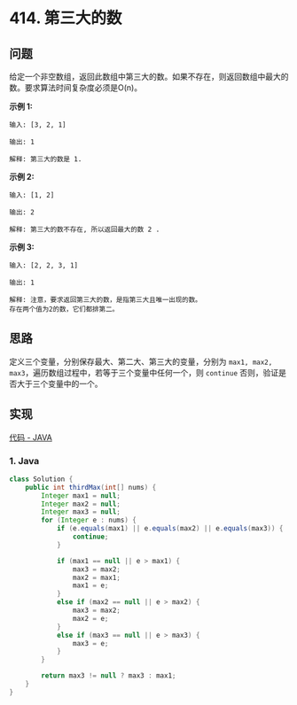 # 414. 第三大的数

## 问题

给定一个非空数组，返回此数组中第三大的数。如果不存在，则返回数组中最大的数。要求算法时间复杂度必须是O(n)。

**示例 1:**

```
输入: [3, 2, 1]

输出: 1

解释: 第三大的数是 1.
```

**示例 2:**

```
输入: [1, 2]

输出: 2

解释: 第三大的数不存在, 所以返回最大的数 2 .
```

**示例 3:**

```
输入: [2, 2, 3, 1]

输出: 1

解释: 注意，要求返回第三大的数，是指第三大且唯一出现的数。
存在两个值为2的数，它们都排第二。
```

## 思路

定义三个变量，分别保存最大、第二大、第三大的变量，分别为 `max1, max2, max3`，遍历数组过程中，若等于三个变量中任何一个，则 `continue` 否则，验证是否大于三个变量中的一个。

## 实现

[代码 - JAVA](Solution.java)

### 1. Java

```java
class Solution {
    public int thirdMax(int[] nums) {
        Integer max1 = null;
        Integer max2 = null;
        Integer max3 = null;
        for (Integer e : nums) {
            if (e.equals(max1) || e.equals(max2) || e.equals(max3)) {
                continue;
            }

            if (max1 == null || e > max1) {
                max3 = max2;
                max2 = max1;
                max1 = e;
            }
            else if (max2 == null || e > max2) {
                max3 = max2;
                max2 = e;
            }
            else if (max3 == null || e > max3) {
                max3 = e;
            }
        }

        return max3 != null ? max3 : max1;
    }
}
```




